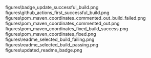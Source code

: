 figures\badge_update_successful_build.png
figures\github_actions_first_successful_build.png
figures\pom_maven_coordinates_commented_out_build_failed.png
figures\pom_maven_coordinates_commented_out.png
figures\pom_maven_coordinates_fixed_build_success.png
figures\pom_maven_coordinates_fixed.png
figures\readme_selected_build_failing.png
figures\readme_selected_build_passing.png
figures\updated_readme_badge.png